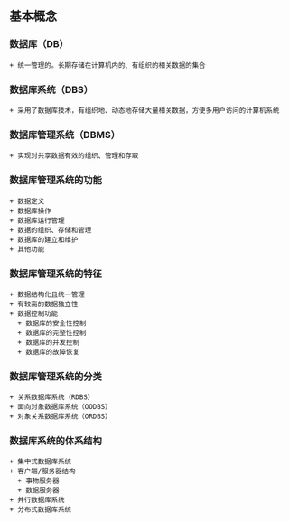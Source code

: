 ## 基本概念
  ### 数据库（DB）
    + 统一管理的。长期存储在计算机内的、有组织的相关数据的集合
  ### 数据库系统（DBS）
    + 采用了数据库技术，有组织地、动态地存储大量相关数据，方便多用户访问的计算机系统
  ### 数据库管理系统（DBMS）
    + 实现对共享数据有效的组织、管理和存取
  ### 数据库管理系统的功能
    + 数据定义
    + 数据库操作
    + 数据库运行管理
    + 数据的组织、存储和管理
    + 数据库的建立和维护
    + 其他功能
  ### 数据库管理系统的特征
    + 数据结构化且统一管理
    + 有较高的数据独立性
    + 数据控制功能
      + 数据库的安全性控制
      + 数据库的完整性控制
      + 数据库的并发控制
      + 数据库的故障恢复
  ### 数据库管理系统的分类
    + 关系数据库系统（RDBS）
    + 面向对象数据库系统（OODBS）
    + 对象关系数据库系统（ORDBS）
  ### 数据库系统的体系结构
    + 集中式数据库系统
    + 客户端/服务器结构
      + 事物服务器
      + 数据服务器
    + 并行数据库系统
    + 分布式数据库系统
